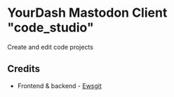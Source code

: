 # YourDash Mastodon Client "code_studio"

Create and edit code projects

## Credits

- Frontend & backend - [Ewsgit](https://github.com/ewsgit)
